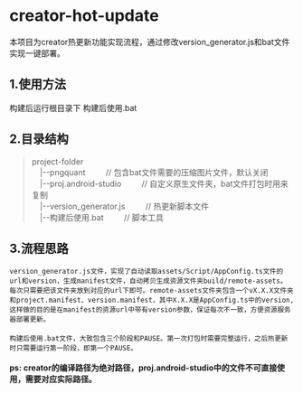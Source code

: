 # creator-hot-update
本项目为creator热更新功能实现流程，通过修改version_generator.js和bat文件实现一键部署。

## 1.使用方法
构建后运行根目录下 构建后使用.bat
## 2.目录结构
>project-folder</br>
&emsp;|--pngquant &emsp;&emsp;  // 包含bat文件需要的压缩图片文件，默认关闭</br>
&emsp;|--proj.android-studio &emsp;&emsp;  // 自定义原生文件夹，bat文件打包时用来复制</br>
&emsp;|--version_generator.js &emsp;&emsp;  // 热更新脚本文件</br>
&emsp;|--构建后使用.bat &emsp;&emsp;  // 脚本工具</br>
## 3.流程思路
`version_generator.js文件，实现了自动读取assets/Script/AppConfig.ts文件的url和version，生成manifest文件，自动拷贝生成资源文件夹build/remote-assets。
每次只需要把该文件夹放到对应的url下即可。remote-assets文件夹包含一个vX.X.X文件夹和project.manifest、version.manifest，其中X.X.X是AppConfig.ts中的version,
这样做的目的是在manifest的资源url中带有version参数，保证每次不一致，方便资源服务器部署更新。`</br></br>
`构建后使用.bat文件，大致包含三个阶段和PAUSE。第一次打包时需要完整运行，之后热更新时只需要运行第一阶段，即第一个PAUSE。`</br></br>
**ps: creator的编译路径为绝对路径，proj.android-studio中的文件不可直接使用，需要对应实际路径。**
